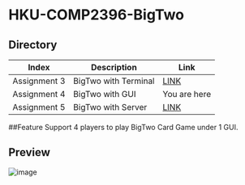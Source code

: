 # HKU-COMP2396-BigTwo

## Directory
Index|Description|Link
-----|----|-------
Assignment 3|BigTwo with Terminal|[LINK](https://github.com/Henryyy-Hung/HKU-COMP2396-BigTwo/tree/Assignment-3)
Assignment 4|BigTwo with GUI|You are here
Assignment 5|BigTwo with Server|[LINK](https://github.com/Henryyy-Hung/HKU-COMP2396-BigTwo)

##Feature
Support 4 players to play BigTwo Card Game under 1 GUI.

## Preview
![image](https://user-images.githubusercontent.com/78750074/208287638-ac385348-99e9-4d52-99a0-6ecbe6ccc7bc.png)

